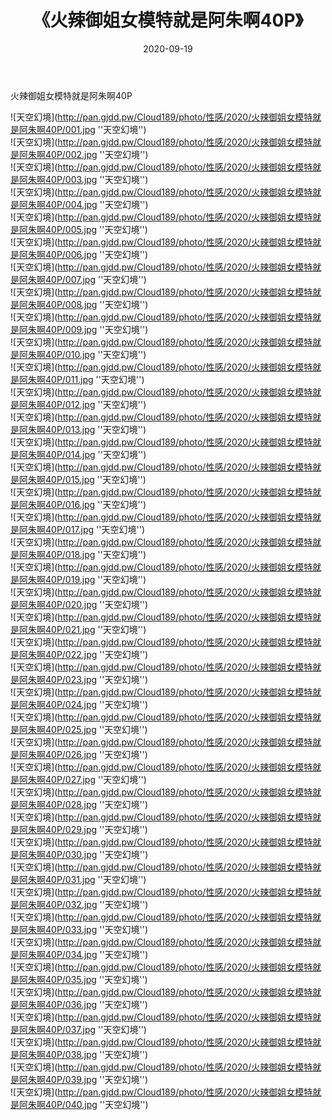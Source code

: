 ﻿---
layout: post
title:  《火辣御姐女模特就是阿朱啊40P》
date:   2020-09-19
img: http://pan.gjdd.pw/Cloud189/photo/性感/2020/火辣御姐女模特就是阿朱啊40P/000.jpg
categories: [美女, 性感, 泳衣]
---

火辣御姐女模特就是阿朱啊40P



![天空幻境](http://pan.gjdd.pw/Cloud189/photo/性感/2020/火辣御姐女模特就是阿朱啊40P/001.jpg ''天空幻境'') <br>
![天空幻境](http://pan.gjdd.pw/Cloud189/photo/性感/2020/火辣御姐女模特就是阿朱啊40P/002.jpg ''天空幻境'') <br>
![天空幻境](http://pan.gjdd.pw/Cloud189/photo/性感/2020/火辣御姐女模特就是阿朱啊40P/003.jpg ''天空幻境'') <br>
![天空幻境](http://pan.gjdd.pw/Cloud189/photo/性感/2020/火辣御姐女模特就是阿朱啊40P/004.jpg ''天空幻境'') <br>
![天空幻境](http://pan.gjdd.pw/Cloud189/photo/性感/2020/火辣御姐女模特就是阿朱啊40P/005.jpg ''天空幻境'') <br>
![天空幻境](http://pan.gjdd.pw/Cloud189/photo/性感/2020/火辣御姐女模特就是阿朱啊40P/006.jpg ''天空幻境'') <br>
![天空幻境](http://pan.gjdd.pw/Cloud189/photo/性感/2020/火辣御姐女模特就是阿朱啊40P/007.jpg ''天空幻境'') <br>
![天空幻境](http://pan.gjdd.pw/Cloud189/photo/性感/2020/火辣御姐女模特就是阿朱啊40P/008.jpg ''天空幻境'') <br>
![天空幻境](http://pan.gjdd.pw/Cloud189/photo/性感/2020/火辣御姐女模特就是阿朱啊40P/009.jpg ''天空幻境'') <br>
![天空幻境](http://pan.gjdd.pw/Cloud189/photo/性感/2020/火辣御姐女模特就是阿朱啊40P/010.jpg ''天空幻境'') <br>
![天空幻境](http://pan.gjdd.pw/Cloud189/photo/性感/2020/火辣御姐女模特就是阿朱啊40P/011.jpg ''天空幻境'') <br>
![天空幻境](http://pan.gjdd.pw/Cloud189/photo/性感/2020/火辣御姐女模特就是阿朱啊40P/012.jpg ''天空幻境'') <br>
![天空幻境](http://pan.gjdd.pw/Cloud189/photo/性感/2020/火辣御姐女模特就是阿朱啊40P/013.jpg ''天空幻境'') <br>
![天空幻境](http://pan.gjdd.pw/Cloud189/photo/性感/2020/火辣御姐女模特就是阿朱啊40P/014.jpg ''天空幻境'') <br>
![天空幻境](http://pan.gjdd.pw/Cloud189/photo/性感/2020/火辣御姐女模特就是阿朱啊40P/015.jpg ''天空幻境'') <br>
![天空幻境](http://pan.gjdd.pw/Cloud189/photo/性感/2020/火辣御姐女模特就是阿朱啊40P/016.jpg ''天空幻境'') <br>
![天空幻境](http://pan.gjdd.pw/Cloud189/photo/性感/2020/火辣御姐女模特就是阿朱啊40P/017.jpg ''天空幻境'') <br>
![天空幻境](http://pan.gjdd.pw/Cloud189/photo/性感/2020/火辣御姐女模特就是阿朱啊40P/018.jpg ''天空幻境'') <br>
![天空幻境](http://pan.gjdd.pw/Cloud189/photo/性感/2020/火辣御姐女模特就是阿朱啊40P/019.jpg ''天空幻境'') <br>
![天空幻境](http://pan.gjdd.pw/Cloud189/photo/性感/2020/火辣御姐女模特就是阿朱啊40P/020.jpg ''天空幻境'') <br>
![天空幻境](http://pan.gjdd.pw/Cloud189/photo/性感/2020/火辣御姐女模特就是阿朱啊40P/021.jpg ''天空幻境'') <br>
![天空幻境](http://pan.gjdd.pw/Cloud189/photo/性感/2020/火辣御姐女模特就是阿朱啊40P/022.jpg ''天空幻境'') <br>
![天空幻境](http://pan.gjdd.pw/Cloud189/photo/性感/2020/火辣御姐女模特就是阿朱啊40P/023.jpg ''天空幻境'') <br>
![天空幻境](http://pan.gjdd.pw/Cloud189/photo/性感/2020/火辣御姐女模特就是阿朱啊40P/024.jpg ''天空幻境'') <br>
![天空幻境](http://pan.gjdd.pw/Cloud189/photo/性感/2020/火辣御姐女模特就是阿朱啊40P/025.jpg ''天空幻境'') <br>
![天空幻境](http://pan.gjdd.pw/Cloud189/photo/性感/2020/火辣御姐女模特就是阿朱啊40P/026.jpg ''天空幻境'') <br>
![天空幻境](http://pan.gjdd.pw/Cloud189/photo/性感/2020/火辣御姐女模特就是阿朱啊40P/027.jpg ''天空幻境'') <br>
![天空幻境](http://pan.gjdd.pw/Cloud189/photo/性感/2020/火辣御姐女模特就是阿朱啊40P/028.jpg ''天空幻境'') <br>
![天空幻境](http://pan.gjdd.pw/Cloud189/photo/性感/2020/火辣御姐女模特就是阿朱啊40P/029.jpg ''天空幻境'') <br>
![天空幻境](http://pan.gjdd.pw/Cloud189/photo/性感/2020/火辣御姐女模特就是阿朱啊40P/030.jpg ''天空幻境'') <br>
![天空幻境](http://pan.gjdd.pw/Cloud189/photo/性感/2020/火辣御姐女模特就是阿朱啊40P/031.jpg ''天空幻境'') <br>
![天空幻境](http://pan.gjdd.pw/Cloud189/photo/性感/2020/火辣御姐女模特就是阿朱啊40P/032.jpg ''天空幻境'') <br>
![天空幻境](http://pan.gjdd.pw/Cloud189/photo/性感/2020/火辣御姐女模特就是阿朱啊40P/033.jpg ''天空幻境'') <br>
![天空幻境](http://pan.gjdd.pw/Cloud189/photo/性感/2020/火辣御姐女模特就是阿朱啊40P/034.jpg ''天空幻境'') <br>
![天空幻境](http://pan.gjdd.pw/Cloud189/photo/性感/2020/火辣御姐女模特就是阿朱啊40P/035.jpg ''天空幻境'') <br>
![天空幻境](http://pan.gjdd.pw/Cloud189/photo/性感/2020/火辣御姐女模特就是阿朱啊40P/036.jpg ''天空幻境'') <br>
![天空幻境](http://pan.gjdd.pw/Cloud189/photo/性感/2020/火辣御姐女模特就是阿朱啊40P/037.jpg ''天空幻境'') <br>
![天空幻境](http://pan.gjdd.pw/Cloud189/photo/性感/2020/火辣御姐女模特就是阿朱啊40P/038.jpg ''天空幻境'') <br>
![天空幻境](http://pan.gjdd.pw/Cloud189/photo/性感/2020/火辣御姐女模特就是阿朱啊40P/039.jpg ''天空幻境'') <br>
![天空幻境](http://pan.gjdd.pw/Cloud189/photo/性感/2020/火辣御姐女模特就是阿朱啊40P/040.jpg ''天空幻境'') <br>